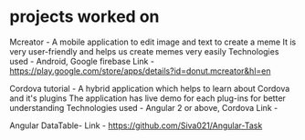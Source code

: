 # projects worked on

Mcreator -          A mobile application to edit image and text to create a meme
                    It is very user-friendly and helps us create memes very easily
                    Technologies used - Android, Google firebase
                    Link - https://play.google.com/store/apps/details?id=donut.mcreator&hl=en
            
Cordova tutorial -  A hybrid application which helps to learn about Cordova and it's plugins
                    The application has live demo for each plug-ins for better understanding
                    Technologies used - Angular 2 or above, Cordova
                    Link - 
                    
Angular DataTable-  Link - https://github.com/Siva021/Angular-Task
